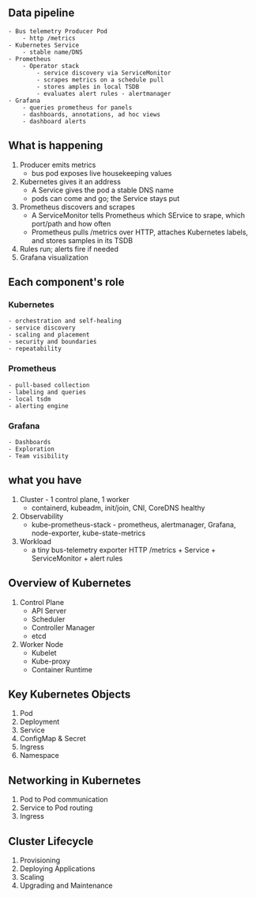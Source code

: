 ## Data pipeline
	- Bus telemetry Producer Pod
		- http /metrics
	- Kubernetes Service
		- stable name/DNS
	- Prometheus
		- Operator stack
			- service discovery via ServiceMonitor
			- scrapes metrics on a schedule pull
			- stores amples in local TSDB
			- evaluates alert rules - alertmanager
	- Grafana
		- queries prometheus for panels
		- dashboards, annotations, ad hoc views
		- dashboard alerts

## What is happening

1. Producer emits metrics
	- bus pod exposes live housekeeping values
2. Kubernetes gives it an address
	- A Service gives the pod a stable DNS name
	- pods can come and go; the Service stays put
3. Prometheus discovers and scrapes
	- A ServiceMonitor tells Prometheus which SErvice to srape, which port/path and how often
	- Prometheus pulls /metrics over HTTP, attaches Kubernetes labels, and stores samples in its TSDB
4. Rules run; alerts fire if needed
5. Grafana visualization

## Each component's role

### Kubernetes
	- orchestration and self-healing
	- service discovery
	- scaling and placement
	- security and boundaries
	- repeatability

### Prometheus
	- pull-based collection
	- labeling and queries
	- local tsdm
	- alerting engine

### Grafana
	- Dashboards
	- Exploration
	- Team visibility
	
## what you have

1. Cluster - 1 control plane, 1 worker
	- containerd, kubeadm, init/join, CNI, CoreDNS healthy
2. Observability
	- kube-prometheus-stack - prometheus, alertmanager, Grafana, node-exporter, kube-state-metrics
3. Workload
	- a tiny bus-telemetry exporter HTTP /metrics + Service + ServiceMonitor + alert rules
	

## Overview of Kubernetes
1. Control Plane
	- API Server
	- Scheduler
	- Controller Manager
	- etcd
2. Worker Node
	- Kubelet
	- Kube-proxy
	- Container Runtime

## Key Kubernetes Objects
1. Pod
2. Deployment
3. Service
4. ConfigMap & Secret
5. Ingress
6. Namespace

## Networking in Kubernetes
1. Pod to Pod communication
2. Service to Pod routing
3. Ingress

## Cluster Lifecycle
1. Provisioning
2. Deploying Applications
3. Scaling
4. Upgrading and Maintenance

